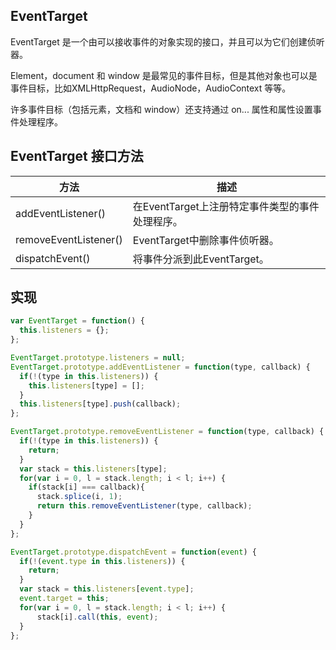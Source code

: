## EventTarget

EventTarget 是一个由可以接收事件的对象实现的接口，并且可以为它们创建侦听器。

Element，document 和 window 是最常见的事件目标，但是其他对象也可以是事件目标，比如XMLHttpRequest，AudioNode，AudioContext 等等。

许多事件目标（包括元素，文档和 window）还支持通过 on... 属性和属性设置事件处理程序。


## EventTarget 接口方法

方法 | 描述
------------ | -------------
addEventListener() |	在EventTarget上注册特定事件类型的事件处理程序。
removeEventListener() |	EventTarget中删除事件侦听器。
dispatchEvent() |	将事件分派到此EventTarget。


## 实现
```javascript
var EventTarget = function() {
  this.listeners = {};
};

EventTarget.prototype.listeners = null;
EventTarget.prototype.addEventListener = function(type, callback) {
  if(!(type in this.listeners)) {
    this.listeners[type] = [];
  }
  this.listeners[type].push(callback);
};

EventTarget.prototype.removeEventListener = function(type, callback) {
  if(!(type in this.listeners)) {
    return;
  }
  var stack = this.listeners[type];
  for(var i = 0, l = stack.length; i < l; i++) {
    if(stack[i] === callback){
      stack.splice(i, 1);
      return this.removeEventListener(type, callback);
    }
  }
};

EventTarget.prototype.dispatchEvent = function(event) {
  if(!(event.type in this.listeners)) {
    return;
  }
  var stack = this.listeners[event.type];
  event.target = this;
  for(var i = 0, l = stack.length; i < l; i++) {
      stack[i].call(this, event);
  }
};
```

